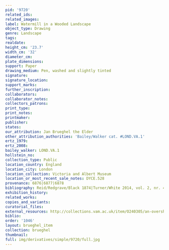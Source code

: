```yaml
---
pid: '9720'
related_ids: 
related_images: 
label: Watermill in a Wooded Landscape
object_type: Drawing
genre: Landscape
tags: 
realdate: 
height_cm: '23.7'
width_cm: '32'
diameter_cm: 
plate_dimensions: 
support: Paper
drawing_medium: Pen, washed and slightly tinted
signature: 
signature_location: 
support_marks: 
further_inscription: 
collaborators: 
collaborator_notes: 
collectors_patrons: 
print_type: 
print_notes: 
printmaker: 
publisher: 
states: 
our_attribution: Jan Brueghel the Elder
other_attribution_authorities: 'Bailey/Walker cat. #LOND.VA.1'
ertz_1979: 
ertz_2008: 
bailey_walker: LOND.VA.1
hollstein_no: 
collection_type: Public
location_country: England
location_city: London
location_collection: Victoria and Albert Museum
location_or_most_recent_sale_notes: DYCE.528
provenance: 6876|6877|6878
bibliography: Reid/Redgrave/Black 1874|Turner/White 2014, vol. 2, nr. 458
exhibition_history: 
related_works: 
copies_and_variants: 
curatorial_files: 
external_resources: http://collections.vam.ac.uk/item/O240305/an-overshot-watermill-in-a-drawing-brueghel-jan-the/
biblio: 
order: '1046'
layout: brueghel_item
collection: brueghel
thumbnail: 
full: img/derivatives/simple/9720/full.jpg
---
```

